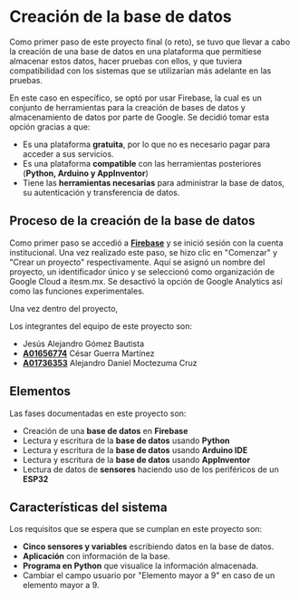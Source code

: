 
# Creación de la base de datos

Como primer paso de este proyecto final (o reto), se tuvo que llevar a cabo la creación de una base de datos en una plataforma que permitiese almacenar estos datos, hacer pruebas con ellos, y que tuviera compatibilidad con los sistemas que se utilizarían más adelante en las pruebas.

En este caso en específico, se optó por usar Firebase, la cual es un conjunto de herramientas para la creación de bases de datos y almacenamiento de datos 
por parte de Google. Se decidió tomar esta opción gracias a que:

- Es una plataforma **gratuita**, por lo que no es necesario pagar para acceder a sus servicios.
- Es una plataforma **compatible** con las herramientas posteriores (**Python, Arduino y AppInventor**)
- Tiene las **herramientas necesarias** para administrar la base de datos, su autenticación y transferencia de datos.

## Proceso de la creación de la base de datos

Como primer paso se accedió a [**Firebase**](https://firebase.google.com/?hl=es) y se inició sesión con la cuenta institucional.
Una vez realizado este paso, se hizo clic en "Comenzar" y "Crear un proyecto" respectivamente. Aquí se asignó un nombre del proyecto, un identificador único y se seleccionó como
organización de Google Cloud a itesm.mx. Se desactivó la opción de Google Analytics así como las funciones experimentales.

Una vez dentro del proyecto, 





Los integrantes del equipo de este proyecto son:

-  Jesús Alejandro Gómez Bautista
- [**A01656774**](mailto:a01656774@tec.mx) César Guerra Martínez
- [**A01736353**](mailto:a01736353@tec.mx) Alejandro Daniel Moctezuma Cruz

## Elementos

Las fases documentadas en este proyecto son:

- Creación de una **base de datos** en **Firebase**
- Lectura y escritura de la **base de datos** usando **Python**
- Lectura y escritura de la **base de datos** usando **Arduino IDE**
- Lectura y escritura de la **base de datos** usando **AppInventor**
- Lectura de datos de **sensores** haciendo uso de los periféricos de un **ESP32**

## Características del sistema

Los requisitos que se espera que se cumplan en este proyecto son:

- **Cinco sensores y variables** escribiendo datos en la base de datos.
- **Aplicación** con información de la base.
- **Programa en Python** que visualice la información almacenada.
- Cambiar el campo usuario por "Elemento mayor a 9" en caso de un elemento mayor a 9.
